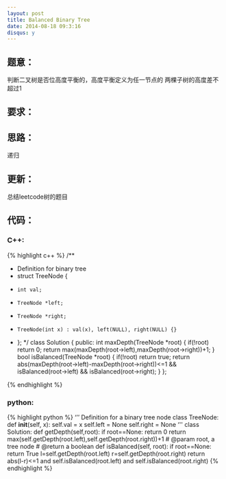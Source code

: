 ```yaml
---
layout: post
title: Balanced Binary Tree
date: 2014-08-18 09:3:16
disqus: y
---
```


## 题意：
判断二叉树是否位高度平衡的，高度平衡定义为任一节点的 两棵子树的高度差不超过1

## 要求：


## 思路：
递归

## 更新：
总结leetcode树的题目

## 代码：

### C++:

{% highlight c++ %}
/**
 * Definition for binary tree
 * struct TreeNode {
 *     int val;
 *     TreeNode *left;
 *     TreeNode *right;
 *     TreeNode(int x) : val(x), left(NULL), right(NULL) {}
 * };
 */
class Solution {
public:
    int maxDepth(TreeNode *root)
    {
        if(!root)
            return 0;
        return max(maxDepth(root->left),maxDepth(root->right))+1;
    }
    bool isBalanced(TreeNode *root) {
        if(!root)
            return true;
        return abs(maxDepth(root->left)-maxDepth(root->right))<=1 && isBalanced(root->left) && isBalanced(root->right);
    }
};


 {% endhighlight %}
### python:

{% highlight python %}
‘’’
 Definition for a  binary tree node
 class TreeNode:
     def __init__(self, x):
         self.val = x
         self.left = None
         self.right = None
‘''
class Solution:
    def getDepth(self,root):
        if root==None:
            return 0
        return max(self.getDepth(root.left),self.getDepth(root.right))+1
    # @param root, a tree node
    # @return a boolean
    def isBalanced(self, root):
        if root==None:
            return True
        l=self.getDepth(root.left)
        r=self.getDepth(root.right)
        return abs(l-r)<=1 and self.isBalanced(root.left) and self.isBalanced(root.right)
 {% endhighlight %}
